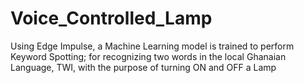# Voice_Controlled_Lamp
Using Edge Impulse, a Machine Learning model is trained to perform Keyword Spotting; for recognizing two words in the local Ghanaian Language, TWI, with the purpose of turning ON and OFF a Lamp
